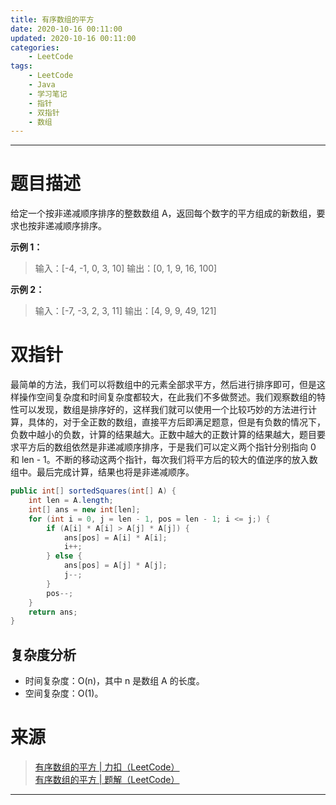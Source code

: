 ```yaml
---
title: 有序数组的平方
date: 2020-10-16 00:11:00
updated: 2020-10-16 00:11:00
categories:
    - LeetCode
tags:
    - LeetCode
    - Java
    - 学习笔记
    - 指针
    - 双指针
    - 数组
---
```

---

# 题目描述

给定一个按非递减顺序排序的整数数组 A，返回每个数字的平方组成的新数组，要求也按非递减顺序排序。

**示例 1：**
> 输入：[-4, -1, 0, 3, 10]
> 输出：[0, 1, 9, 16, 100]

**示例 2：**
> 输入：[-7, -3, 2, 3, 11]
> 输出：[4, 9, 9, 49, 121]

<!-- more -->

# 双指针

最简单的方法，我们可以将数组中的元素全部求平方，然后进行排序即可，但是这样操作空间复杂度和时间复杂度都较大，在此我们不多做赘述。我们观察数组的特性可以发现，数组是排序好的，这样我们就可以使用一个比较巧妙的方法进行计算，具体的，对于全正数的数组，直接平方后即满足题意，但是有负数的情况下，负数中越小的负数，计算的结果越大。正数中越大的正数计算的结果越大，题目要求平方后的数组依然是非递减顺序排序，于是我们可以定义两个指针分别指向 0 和 len - 1。不断的移动这两个指针，每次我们将平方后的较大的值逆序的放入数组中。最后完成计算，结果也将是非递减顺序。

```java
public int[] sortedSquares(int[] A) {
    int len = A.length;
    int[] ans = new int[len];
    for (int i = 0, j = len - 1, pos = len - 1; i <= j;) {
        if (A[i] * A[i] > A[j] * A[j]) {
            ans[pos] = A[i] * A[i];
            i++;
        } else {
            ans[pos] = A[j] * A[j];
            j--;
        }
        pos--;
    }
    return ans;
}
```

## 复杂度分析

* 时间复杂度：O(n)，其中 n 是数组 A 的长度。
* 空间复杂度：O(1)。

# 来源

> [有序数组的平方 | 力扣（LeetCode）][1]
> [有序数组的平方 | 题解（LeetCode）][2]

---

[1]: https://leetcode-cn.com/problems/squares-of-a-sorted-array/ "有序数组的平方 | 力扣（LeetCode）"
[2]: https://leetcode-cn.com/problems/squares-of-a-sorted-array/solution/you-xu-shu-zu-de-ping-fang-by-leetcode-solution/ "有序数组的平方 | 题解（LeetCode）"
